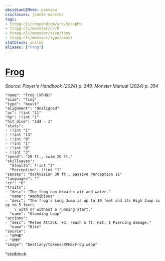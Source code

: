 ```yaml
---
obsidianUIMode: preview
cssclasses: json5e-monster
tags:
- ttrpg-cli/compendium/src/5e/xphb
- ttrpg-cli/monster/cr/0
- ttrpg-cli/monster/size/tiny
- ttrpg-cli/monster/type/beast
statblock: inline
aliases: ["Frog"]
---
```

# [Frog](3-Compendium\CLI\bestiary\beast/frog-xphb.md)
*Source: Player's Handbook (2024) p. 349, Monster Manual (2024) p. 354*  

```statblock
"name": "Frog (XPHB)"
"size": "Tiny"
"type": "beast"
"alignment": "Unaligned"
"ac": !!int "11"
"hp": !!int "1"
"hit_dice": "1d4 - 1"
"stats":
- !!int "1"
- !!int "13"
- !!int "8"
- !!int "1"
- !!int "8"
- !!int "3"
"speed": "20 ft., swim 20 ft."
"skillsaves":
  "Stealth": !!int "3"
  "Perception": !!int "1"
"senses": "darkvision 30 ft., passive Perception 11"
"languages": ""
"cr": "0"
"traits":
- "desc": "The frog can breathe air and water."
  "name": "Amphibious"
- "desc": "The frog's Long Jump is up to 10 feet and its High Jump is up to 5 feet\
    \ with or without a running start."
  "name": "Standing Leap"
"actions":
- "desc": "Melee Attack: +3, reach 5 ft. Hit: 1 Piercing damage."
  "name": "Bite"
"source":
- "XPHB"
- "XMM"
"image": "bestiary/tokens/XPHB/Frog.webp"
```
^statblock